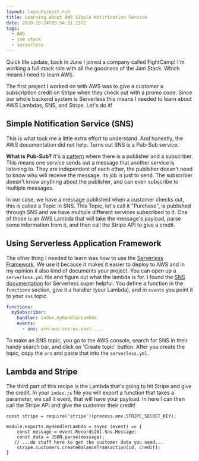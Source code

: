 ```yaml
---
layout: layouts/post.njk
title: Learning about AWS Simple Notification Service
date: 2020-10-24T05:54:31.157Z
tags:
  - AWS
  - jam stack
  - serverless
---
```

Quick life update, back in June I joined a company called FightCamp! I'm working a full stack role with all the goodness of the Jam Stack. Which means I need to learn AWS.

The first project I worked on with AWS was to give a customer a subscription credit on Stripe when they check out with a promo code. Since our whole backend system is Serverless this means I needed to learn about AWS Lambdas, SNS, and Stripe. Let's do it!

## Simple Notification Service (SNS)
This is what took me a little extra effort to understand. And honestly, the AWS documentation did not help. Turns out SNS is a Pub-Sub service. 

**What is Pub-Sub?** It's a [pattern](https://en.wikipedia.org/wiki/Publish%E2%80%93subscribe_pattern) where there is a publisher and a subscriber. This means one service sends out a message that another service is listening to. They are independent of each other, the publisher doesn't need to know who will receive the message, its job is just to send. The subscriber doesn't know anything about the publisher, and can even subscribe to multiple messages.

In our case, we have a message published when a customer checks out, this is called a Topic in SNS. This Topic, let's call it "Purchase", is published through SNS and we have multiple different services subscribed to it. One of those is an AWS Lambda that will take the message's payload, parse some information from it, and then call the Stripe API to give a credit. 



## Using Serverless Application Framework

The other thing I needed to learn was how to use the [Serverless Framework](https://www.serverless.com/). We use it because it makes it easier to deploy to AWS and in my opinion it also kind of documents your project. You can open up a `serverless.yml` file and figure out what the lambda is for. I found the [SNS documentation](https://www.serverless.com/framework/docs/providers/aws/events/sns/#sns/) for Serverless super helpful. You define a function in the `functions` section, give it a handler (your Lambda), and in `events` you point it to your `sns` topic. 

```yaml
functions:
  mySubscriber:
    handler: index.myHandlerLambda
    events:
      - sns: arn:aws:sns:us-east-....
```
To make an SNS topic, you go to the AWS console, search for SNS in their handy search bar, and click on 'Create topic' button. After you create the topic, copy the `arn` and paste that into the `serverless.yml`. 

## Lambda and Stripe
The third part of this recipe is the Lambda that's going to hit Stripe and give the credit. In your `index.js` file you will export a function that takes a parameter, we call it event, that will have your payload. In here I can then call the Stripe API and give the customer their credit!
``` 
const stripe = require('stripe')(process.env.STRIPE_SECRET_KEY);

module.exports.myHandlerLambda = async (event) => {
    const message = event.Records[0].Sns.Message;
    const data = JSON.parse(message);
   // ...do stuff here to get the customer data you need...
    stripe.customers.createBalanceTransaction(id, credit);
}
```
